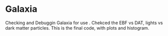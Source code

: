 # Galaxia
Checking and Debuggin Galaxia for use . Chekced the EBF vs DAT, lights vs dark matter particles.
This is the final code, with plots and histogram.
